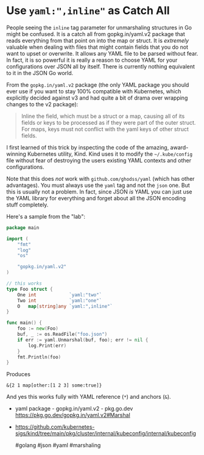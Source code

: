 # Use `yaml:",inline"` as Catch All

People seeing the `inline` tag parameter for unmarshaling structures in
Go might be confused. It is a catch all from  gopkg.in/yaml.v2 package
that reads everything from that point on into the map or struct. It is
*extremely* valuable when dealing with files that might contain fields
that you do not want to upset or overwrite. It allows any YAML file to
be parsed without fear. In fact, it is so powerful it is really a reason
to choose YAML for your configurations over JSON all by itself. There is
currently nothing equivalent to it in the JSON Go world.

From the `gopkg.in/yaml.v2` package (the only YAML package you should
ever use if you want to stay 100% compatible with Kubernetes, which
explicitly decided against v3 and had quite a bit of drama over wrapping
changes to the v2 package):

>  Inline the field, which must be a struct or a map, causing all of its
>  fields or keys to be processed as if they were part of the outer
>  struct. For maps, keys must not conflict with the yaml keys of other
>  struct fields.

I first learned of this trick by inspecting the code of the amazing,
award-winning Kubernetes utility, Kind. Kind uses it to modify the
`~/.kube/config` file without fear of destroying the users existing
YAML contexts and other configurations.

Note that this does *not* work with `github.com/ghodss/yaml` (which has
other advantages). You must always use the `yaml` tag and not the `json`
one. But this is usually not a problem. In fact, since JSON *is* YAML
you can just use the YAML library for everything and forget about all
the JSON encoding stuff completely.

Here's a sample from the "lab":

```go
package main

import (
	"fmt"
	"log"
	"os"

	"gopkg.in/yaml.v2"
)

// this works
type Foo struct {
	One int            `yaml:"two"`
	Two int            `yaml:"one"`
	O   map[string]any `yaml:",inline"`
}

func main() {
	foo := new(Foo)
	buf, _ := os.ReadFile("foo.json")
	if err := yaml.Unmarshal(buf, foo); err != nil {
		log.Print(err)
	}
	fmt.Println(foo)
}
```

Produces

```out
&{2 1 map[other:[1 2 3] some:true]}
```

And yes this works fully with YAML reference (`*`) and anchors (`&`).

* yaml package - gopkg.in/yaml.v2 - pkg.go.dev  
  <https://pkg.go.dev/gopkg.in/yaml.v2#Marshal>

* <https://github.com/kubernetes-sigs/kind/tree/main/pkg/cluster/internal/kubeconfig/internal/kubeconfig>

    #golang #json #yaml #marshaling
